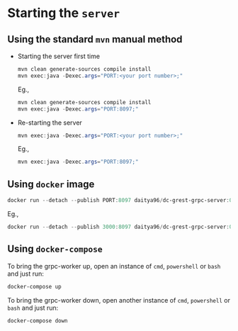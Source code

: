 # Starting the `server`

## Using the standard `mvn` manual method

- Starting the server first time
  
    ```powershell
    mvn clean generate-sources compile install 
    mvn exec:java -Dexec.args="PORT:<your port number>;"
    ```

    Eg.,

    ```powershell
    mvn clean generate-sources compile install
    mvn exec:java -Dexec.args="PORT:8097;"
    ```

- Re-starting the server

    ```powershell
    mvn exec:java -Dexec.args="PORT:<your port number>;"
    ```

    Eg.,

    ```powershell
    mvn exec:java -Dexec.args="PORT:8097;"
    ```

## Using `docker` image

```powershell
docker run --detach --publish PORT:8097 daitya96/dc-grest-grpc-server:0.0.1
```

Eg.,

```powershell
docker run --detach --publish 3000:8097 daitya96/dc-grest-grpc-server:0.0.1
```

## Using `docker-compose`

To bring the grpc-worker up, open an instance of `cmd`, `powershell` or `bash` and just run:

```powershell
docker-compose up
```

To bring the grpc-worker down, open another instance of `cmd`, `powershell` or `bash` and just run:

```powershell
docker-compose down
```
